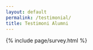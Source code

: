 ```yaml
---
layout: default
permalink: /testimonial/
title: Testimoni Alumni
---
```

{% include page/survey.html %}
